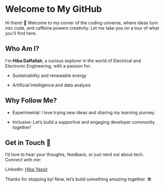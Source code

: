 # Welcome to My GitHub

Hi there! 👋 Welcome to my corner of the coding universe, where ideas turn into code,
 and caffeine powers creativity. Let me take you on a tour of what you'll find here.

## Who Am I?

I'm **Hiba Daffallah**, a curious explorer in the world of Electrical and Electronic
 Engineering, with a passion for:

* Sustainability and renewable energy

* Artificial Intelligence and data analysis
  
## Why Follow Me?

* Experimental: I love trying new ideas and sharing my learning journey.

* Inclusive: Let’s build a supportive and engaging developer community together!

## Get in Touch 📨

I’d love to hear your thoughts, feedback, or just nerd out about tech. Connect with
 me:

LinkedIn: [Hiba Yassir](https://www.linkedin.com/in/hiba-yassir/)

Thanks for stopping by! Now, let’s build something amazing together. 🛠️
